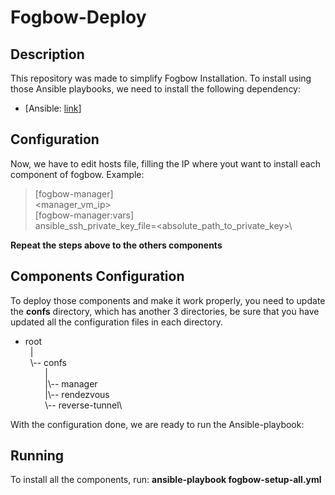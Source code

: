 # Fogbow-Deploy

## Description 
This repository was made to simplify Fogbow Installation. To install using those Ansible playbooks, we need to install the following dependency:
  - [Ansible: [link](http://docs.ansible.com/ansible/latest/installation_guide/intro_installation.html)]
   
## Configuration
Now, we have to edit hosts file, filling the IP where yout want to install each component of fogbow. Example: 
 
>\[fogbow-manager\]\
>\<manager_vm_ip\>\
>\[fogbow-manager:vars\]\
>ansible_ssh_private_key_file=<absolute_path_to_private_key>\

**Repeat the steps above to the others components**
 
## Components Configuration

To deploy those components and make it work properly, you need to update the **confs** directory, which has another 3 directories, be sure that you have updated all the configuration files in each directory.

* root\
&nbsp;  |\
&nbsp;  \\-- confs\
&nbsp;  &nbsp;  &nbsp;  &nbsp;  |\
&nbsp;  &nbsp;  &nbsp;  &nbsp;  |\\-- manager\
&nbsp;  &nbsp;  &nbsp;  &nbsp;  |\\-- rendezvous\
&nbsp;  &nbsp;  &nbsp;  &nbsp;  \\-- reverse-tunnel\

With the configuration done, we are ready to run the Ansible-playbook:

## Running 
To install all the components, run:
**ansible-playbook fogbow-setup-all.yml**

